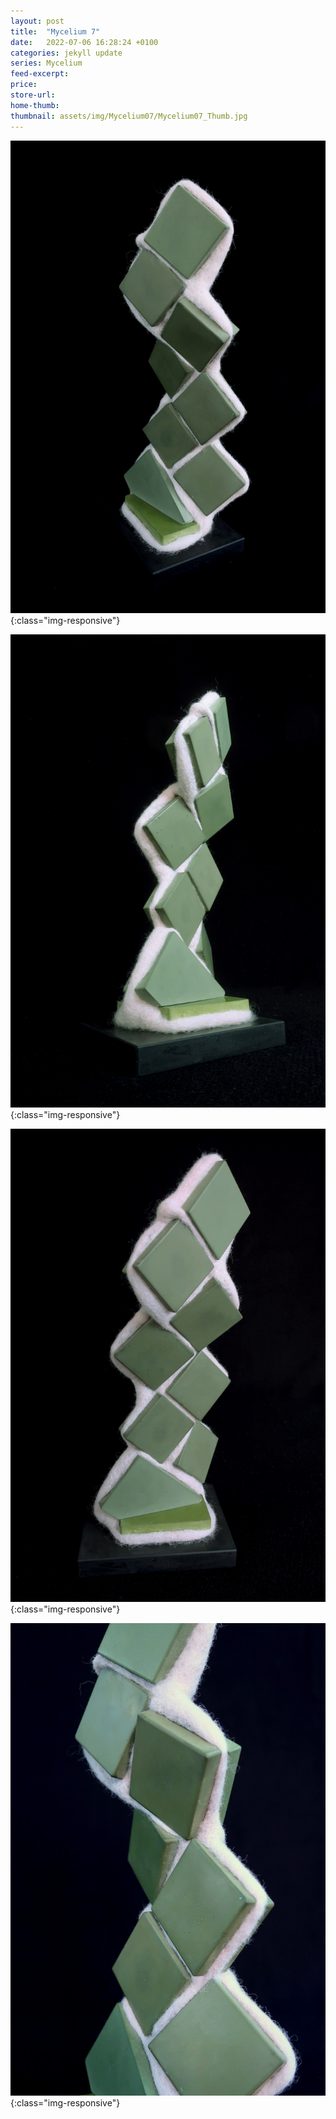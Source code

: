```yaml
---
layout: post
title:  "Mycelium 7"
date:   2022-07-06 16:28:24 +0100
categories: jekyll update
series: Mycelium
feed-excerpt:
price: 
store-url: 
home-thumb: 
thumbnail: assets/img/Mycelium07/Mycelium07_Thumb.jpg
---
```


![Mycelium 7 Sculpture](/assets/img/Mycelium07/Mycelium07_04.jpg){:class="img-responsive"}

![Mycelium 7 Sculpture](/assets/img/Mycelium07/Mycelium07_05.jpg){:class="img-responsive"}

![Mycelium 7 Sculpture](/assets/img/Mycelium07/Mycelium07_07.jpg){:class="img-responsive"}

![Mycelium 7 Sculpture](/assets/img/Mycelium07/Mycelium07_01.jpg){:class="img-responsive"}
